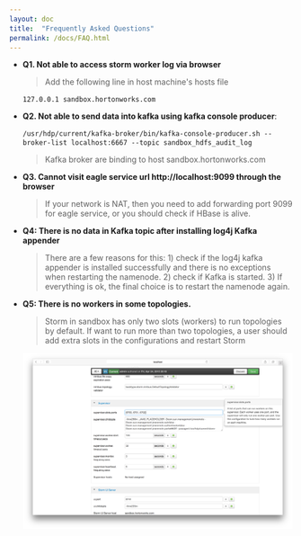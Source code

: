 ```yaml
---
layout: doc
title:  "Frequently Asked Questions"
permalink: /docs/FAQ.html
---
```


* **Q1. Not able to access storm worker log via browser**

	> Add the following line in host machine's hosts file

      127.0.0.1 sandbox.hortonworks.com

* **Q2. Not able to send data into kafka using kafka console producer**:

	  /usr/hdp/current/kafka-broker/bin/kafka-console-producer.sh --broker-list localhost:6667 --topic sandbox_hdfs_audit_log

	> Kafka broker are binding to host sandbox.hortonworks.com

* **Q3. Cannot visit eagle service url http://localhost:9099 through the browser**

	> If your network is NAT, then you need to add forwarding port 9099 for eagle service, or you should check if HBase is alive.

* **Q4: There is no data in Kafka topic after installing log4j Kafka appender**
	
	> There are a few reasons for this: 1) check if the log4j kafka appender is installed successfully and there is no exceptions when restarting the namenode. 2) check if Kafka is started. 3) If everything is ok, the final choice is to restart the namenode again.
 	

* **Q5: There is no workers in some topologies.**

	> Storm in sandbox has only two slots (workers) to run topologies by default. If want to run more than two topologies, a user should add extra slots in the
configurations and restart Storm

   ![Add slots](/images/docs/storm-slot.png)



